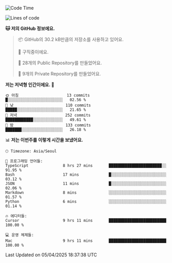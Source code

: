   <!--START_SECTION:waka-->
![Code Time](http://img.shields.io/badge/Code%20Time-1%2C035%20hrs%209%20mins-blue)

![Lines of code](https://img.shields.io/badge/%EC%A0%80%EB%8A%94%20%EC%97%AC%ED%83%9C%EA%B9%8C%EC%A7%80%20-803.1%20thousand%20%EC%A4%84%EC%9D%98%20%EC%BD%94%EB%93%9C%EB%A5%BC%20%EC%9E%91%EC%84%B1%ED%96%88%EC%96%B4%EC%9A%94.-blue)

**🐱 저의 GitHub 정보에요.** 

> 📦 GitHub의 30.2 kB만큼의 저장소를 사용하고 있어요. 
 > 
> 💼 구직중이에요.
 > 
> 📜 28개의 Public Repository를 만들었어요. 
 > 
> 🔑 9개의 Private Repository를 만들었어요. 
 > 
**저는 저녁형 인간이에요. 🦉** 

```text
🌞 아침                     13 commits          █░░░░░░░░░░░░░░░░░░░░░░░░   02.56 % 
🌆 낮　                     110 commits         █████░░░░░░░░░░░░░░░░░░░░   21.65 % 
🌃 저녁                     252 commits         ████████████░░░░░░░░░░░░░   49.61 % 
🌙 밤　                     133 commits         ███████░░░░░░░░░░░░░░░░░░   26.18 % 
```


📊 **저는 이번주를 이렇게 시간을 보냈어요.** 

```text
🕑︎ Timezone: Asia/Seoul

💬 프로그래밍 언어들: 
TypeScript               8 hrs 27 mins       ███████████████████████░░   91.95 % 
Bash                     17 mins             █░░░░░░░░░░░░░░░░░░░░░░░░   03.12 % 
JSON                     11 mins             █░░░░░░░░░░░░░░░░░░░░░░░░   02.06 % 
Markdown                 8 mins              ░░░░░░░░░░░░░░░░░░░░░░░░░   01.57 % 
Python                   6 mins              ░░░░░░░░░░░░░░░░░░░░░░░░░   01.14 % 

🔥 에디터들: 
Cursor                   9 hrs 11 mins       █████████████████████████   100.00 % 

💻 운영 체제들: 
Mac                      9 hrs 11 mins       █████████████████████████   100.00 % 
```


 Last Updated on 05/04/2025 18:37:38 UTC
<!--END_SECTION:waka-->
